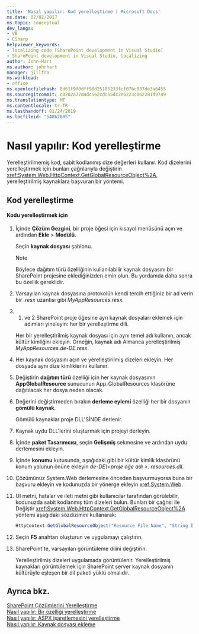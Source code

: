 ```yaml
---
title: 'Nasıl yapılır: Kod yerelleştirme | Microsoft Docs'
ms.date: 02/02/2017
ms.topic: conceptual
dev_langs:
- VB
- CSharp
helpviewer_keywords:
- localizing code [SharePoint development in Visual Studio]
- SharePoint development in Visual Studio, localizing
author: John-Hart
ms.author: johnhart
manager: jillfra
ms.workload:
- office
ms.openlocfilehash: 8d61f9f0dff98d25185233fcf07bc937de3a6455
ms.sourcegitcommit: c0202a77d4dc562cdc55dc2e6223c062281d9749
ms.translationtype: MT
ms.contentlocale: tr-TR
ms.lasthandoff: 01/24/2019
ms.locfileid: "54862805"
---
```

# <a name="how-to-localize-code"></a>Nasıl yapılır: Kod yerelleştirme
  Yerelleştirilmemiş kod, sabit kodlanmış dize değerleri kullanır. Kod dizelerini yerelleştirmek için bunları çağrılarıyla değiştirin <xref:System.Web.HttpContext.GetGlobalResourceObject%2A>, yerelleştirilmiş kaynaklara başvuran bir yöntemi.  
  
## <a name="localize-code"></a>Kod yerelleştirme  
  
#### <a name="to-localize-code"></a>Kodu yerelleştirmek için  
  
1.  İçinde **Çözüm Gezgini**, bir proje öğesi için kısayol menüsünü açın ve ardından **Ekle** > **Modülü**.  
  
     Seçin **kaynak dosyası** şablonu.  
  
    > [!NOTE]  
    >  Böylece dağıtım türü özelliğinin kullanılabilir kaynak dosyasını bir SharePoint projesine eklediğinizden emin olun. Bu yordamda daha sonra bu özellik gereklidir.  
  
2.  Varsayılan kaynak dosyasına protokolün kendi tercih ettiğiniz bir ad verin bir *.resx* uzantısı gibi *MyAppResources.resx*.  
  
3.  1. ve 2 SharePoint proje öğesine ayrı kaynak dosyaları eklemek için adımları yineleyin: her bir yerelleştirme dili.  
  
     Her bir yerelleştirilmiş kaynak dosyası için aynı temel adı kullanın, ancak kültür kimliğini ekleyin. Örneğin, kaynak adı Almanca yerelleştirilmiş *MyAppResources.de-DE.resx*.  
  
4.  Her kaynak dosyasını açın ve yerelleştirilmiş dizeleri ekleyin. Her dosyada aynı dize kimliklerini kullanın.  
  
5.  Değiştirin **dağıtım türü** özelliği için her kaynak dosyasının **AppGlobalResource** sunucunun App_GlobalResources klasörüne dağıtılacak her dosya neden olacak.  
  
6.  Değerini değiştirmeden bırakın **derleme eylemi** özelliği her bir dosyanın **gömülü kaynak**.  
  
     Gömülü kaynaklar proje DLL'SİNDE derlenir.  
  
7.  Kaynak uydu DLL'lerini oluşturmak için projeyi derleyin.  
  
8.  İçinde **paket Tasarımcısı**, seçin **Gelişmiş** sekmesine ve ardından uydu derlemesini ekleyin.  
  
9. İçinde **konumu** kutusunda, aşağıdaki gibi bir kültür kimlik klasörünü konum yolunun önüne ekleyin *de-DE\\\<proje öğe adı >. resources.dll*.  
  
10. Çözümünüz System.Web derlemesine önceden başvurmuyorsa buna bir başvuru ekleyin ve kodunuzda bir yönerge ekleyin <xref:System.Web>.  
  
11. UI metni, hatalar ve ileti metni gibi kullanıcılar tarafından görülebilir, kodunuzda sabit kodlanmış tüm dizeleri bulun. Bunları bir çağrısı ile Değiştir <xref:System.Web.HttpContext.GetGlobalResourceObject%2A> yöntemi aşağıdaki sözdizimini kullanarak:  
  
    ```csharp  
    HttpContext.GetGlobalResourceObject("Resource File Name", "String ID")  
    ```  
  
12. Seçin **F5** anahtarı oluşturun ve uygulamayı çalıştırın.  
  
13. SharePoint'te, varsayılan görüntüleme dilini değiştirin.  
  
     Yerelleştirilmiş dizeleri uygulamada görüntülenir. Yerelleştirilmiş kaynakları görüntülemek için SharePoint server kaynak dosyanın kültürüyle eşleşen bir dil paketi yüklü olmalıdır.  
  
## <a name="see-also"></a>Ayrıca bkz.
 [SharePoint Çözümlerini Yerelleştirme](../sharepoint/localizing-sharepoint-solutions.md)   
 [Nasıl yapılır: Bir özelliği yerelleştirme](../sharepoint/how-to-localize-a-feature.md)   
 [Nasıl yapılır: ASPX işaretlemesini yerelleştirme](../sharepoint/how-to-localize-aspx-markup.md)   
 [Nasıl yapılır: Kaynak dosyası ekleme](../sharepoint/how-to-add-a-resource-file.md)  
